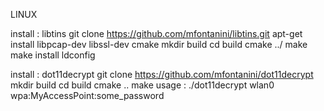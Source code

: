 LINUX 


install : libtins
git clone https://github.com/mfontanini/libtins.git
apt-get install libpcap-dev libssl-dev cmake
mkdir build
cd build
cmake ../
make
make install
ldconfig

install : dot11decrypt
git clone https://github.com/mfontanini/dot11decrypt
mkdir build
cd build
cmake ..
make
usage : ./dot11decrypt wlan0 wpa:MyAccessPoint:some_password
